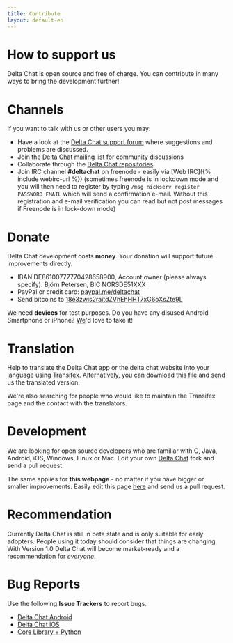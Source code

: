 ```yaml
---
title: Contribute
layout: default-en
---
```


# How to support us

Delta Chat is open source and free of charge. You can contribute in many ways to bring the development further!


# Channels

If you want to talk with us or other users you may:

- Have a look at the [Delta Chat support forum](https://support.delta.chat)
  where suggestions and problems are discussed. 
- Join the [Delta Chat mailing list](https://lists.codespeak.net/postorius/lists/delta.codespeak.net/) for community discussions
- Collaborate through the [Delta Chat repositories](https://github.com/deltachat/)
- Join IRC channel **#deltachat** on freenode - easily via [Web IRC]({% include webirc-url %})
  (sometimes freenode is in lockdown mode and you will then need to register by typing
  `/msg nickserv register PASSWORD EMAIL` which will send a confirmation
  e-mail. Without this registration and e-mail verification you can read 
  but not post messages if Freenode is in lock-down mode)


# Donate

Delta Chat development costs **money**. Your donation will support future improvements directly.

- IBAN DE86100777770428658900, Account owner (please always specify): Björn Petersen, BIC NORSDE51XXX
- PayPal or credit card: [paypal.me/deltachat](https://paypal.me/deltachat/20)
- Send bitcoins to [18e3zwis2raitdZVhEhHHT7xG6oXsZte9L](bitcoin:18e3zwis2raitdZVhEhHHT7xG6oXsZte9L)

We need **devices** for test purposes. Do you have any disused Android Smartphone or iPhone?
[We](imprint)'d love to take it!

# Translation

Help to translate the Delta Chat app or the delta.chat website into your language using
[Transifex](https://www.transifex.com/delta-chat/public/).
Alternatively, you can download [this file](https://raw.githubusercontent.com/deltachat/deltachat-android/master/MessengerProj/src/main/res/values/strings.xml) and [send](imprint) us the translated version.

We're also searching for people who would like to maintain the Transifex page and the contact with the translators.


# Development

We are looking for open source developers who are familiar with C, Java, Android, iOS, Windows, Linux or Mac.
Edit your own [Delta Chat](https://github.com/deltachat/) fork and send a pull request.

The same applies for **this webpage** - no matter if you have bigger or smaller improvements: Easily edit this page [here](https://github.com/deltachat/deltachat-pages) and send us a pull request.

# Recommendation

Currently Delta Chat is still in beta state and is only suitable for early adopters. People using it today should consider that things are changing. With Version 1.0 Delta Chat will become market-ready and a recommendation for _everyone_. 


# Bug Reports

Use the following **Issue Trackers** to report bugs.

- [Delta Chat Android](https://github.com/deltachat/deltachat-android/issues)
- [Delta Chat iOS](https://github.com/deltachat/deltachat-ios/issues)
- [Core Library + Python](https://github.com/deltachat/deltachat-core/issues)



